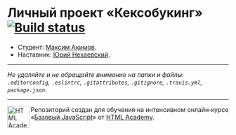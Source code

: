 # Личный проект «Кексобукинг» [![Build status][travis-image]][travis-url]

* Студент: [Максим Акимов](https://up.htmlacademy.ru/javascript/9/user/352625).
* Наставник: [Юрий Нехаевский](https://htmlacademy.ru/profile/nekhaevskiy).

---

_Не удаляйте и не обращайте внимание на папки и файлы:_<br>
_`.editorconfig`, `.eslintrc`, `.gitattributes`, `.gitignore`, `.travis.yml`, `package.json`._

---

<a href="https://htmlacademy.ru/intensive/javascript"><img align="left" width="50" height="50" title="HTML Academy" src="https://up.htmlacademy.ru/static/img/intensive/javascript/logo-for-github.svg"></a>

Репозиторий создан для обучения на интенсивном онлайн‑курсе «[Базовый JavaScript](https://htmlacademy.ru/intensive/javascript)» от [HTML Academy](https://htmlacademy.ru).

[travis-image]: https://travis-ci.org/htmlacademy-javascript/352625-keksobooking.svg?branch=master
[travis-url]: https://travis-ci.org/htmlacademy-javascript/352625-keksobooking
